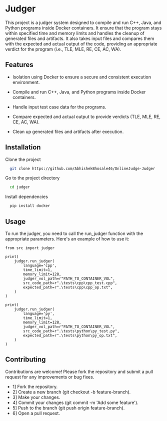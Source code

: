 # Judger

This project is a judger system designed to compile and run C++, Java, and Python programs inside Docker containers. It ensure that the program stays within specified time and memory limits and handles the cleanup of generated files and artifacts. It also takes input files and compares them with the expected and actual output of the code, providing an appropriate verdict for the program (i.e., TLE, MLE, RE, CE, AC, WA).


## Features

- Isolation using Docker to ensure a secure and consistent execution environment.

- Compile and run C++, Java, and Python programs inside Docker containers.
  
- Handle input test case data for the programs.

- Compare expected and actual output to provide verdicts (TLE, MLE, RE, CE, AC, WA).

- Clean up generated files and artifacts after execution.


## Installation

Clone the project

```bash
  git clone https://github.com/AbhishekBhosale46/OnlineJudge-Judger
```

Go to the project directory

```bash
  cd judger
```

Install dependencies

```bash
  pip install docker
```
## Usage

To run the judger, you need to call the run_judger function with the appropriate parameters. Here's an example of how to use it:

```
from src import judger

print(
    judger.run_judger(
        language='cpp',
        time_limit=1,
        memory_limit=128,
        judger_vol_path=r"PATH_TO_CONTAINER_VOL",
        src_code_path=r".\tests\cpp\cpp_test.cpp",
        expected_path=r".\tests\cpp\cpp_op.txt",
    )
)

print(
    judger.run_judger(
        language='py',
        time_limit=1,
        memory_limit=128,
        judger_vol_path=r"PATH_TO_CONTAINER_VOL",
        src_code_path=r".\tests\python\py_test.py",
        expected_path=r".\tests\python\py_op.txt",
    )
)
```




## Contributing

Contributions are welcome! Please fork the repository and submit a pull request for any improvements or bug fixes.

- 1] Fork the repository.
- 2] Create a new branch (git checkout -b feature-branch).
- 3] Make your changes.
- 4] Commit your changes (git commit -m 'Add some feature').
- 5] Push to the branch (git push origin feature-branch).
- 6] Open a pull request.

